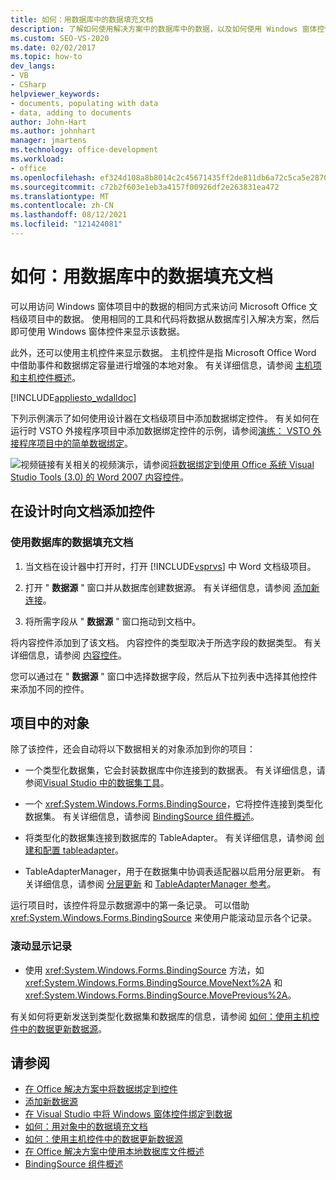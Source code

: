 ```yaml
---
title: 如何：用数据库中的数据填充文档
description: 了解如何使用解决方案中的数据库中的数据，以及如何使用 Windows 窗体控件在文档中显示数据。
ms.custom: SEO-VS-2020
ms.date: 02/02/2017
ms.topic: how-to
dev_langs:
- VB
- CSharp
helpviewer_keywords:
- documents, populating with data
- data, adding to documents
author: John-Hart
ms.author: johnhart
manager: jmartens
ms.technology: office-development
ms.workload:
- office
ms.openlocfilehash: ef324d108a8b8014c2c45671435ff2de811db6a72c5ca5e287013b4668949ae7
ms.sourcegitcommit: c72b2f603e1eb3a4157f00926df2e263831ea472
ms.translationtype: MT
ms.contentlocale: zh-CN
ms.lasthandoff: 08/12/2021
ms.locfileid: "121424081"
---
```

# <a name="how-to-populate-documents-with-data-from-a-database"></a>如何：用数据库中的数据填充文档

可以用访问 Windows 窗体项目中的数据的相同方式来访问 Microsoft Office 文档级项目中的数据。 使用相同的工具和代码将数据从数据库引入解决方案，然后即可使用 Windows 窗体控件来显示该数据。

此外，还可以使用主机控件来显示数据。 主机控件是指 Microsoft Office Word 中借助事件和数据绑定容量进行增强的本地对象。 有关详细信息，请参阅 [主机项和主机控件概述](../vsto/host-items-and-host-controls-overview.md)。

[!INCLUDE[appliesto_wdalldoc](../vsto/includes/appliesto-wdalldoc-md.md)]

下列示例演示了如何使用设计器在文档级项目中添加数据绑定控件。 有关如何在运行时 VSTO 外接程序项目中添加数据绑定控件的示例，请参阅[演练： VSTO 外接程序项目中的简单数据绑定](../vsto/walkthrough-simple-data-binding-in-vsto-add-in-project.md)。

![视频链接](../vsto/media/playvideo.gif "链接到视频")有关相关的视频演示，请参阅[将数据绑定到使用 Office 系统 Visual Studio Tools (3.0) 的 Word 2007 内容控件](/previous-versions/office/developer/office-2007/bb967663(v=office.12))。

## <a name="add-a-control-to-a-document-at-design-time"></a>在设计时向文档添加控件

### <a name="to-populate-a-document-with-data-from-a-database"></a>使用数据库的数据填充文档

1. 当文档在设计器中打开时，打开 [!INCLUDE[vsprvs](../sharepoint/includes/vsprvs-md.md)] 中 Word 文档级项目。

2. 打开 " **数据源** " 窗口并从数据库创建数据源。 有关详细信息，请参阅 [添加新连接](../data-tools/add-new-connections.md)。

3. 将所需字段从 " **数据源** " 窗口拖动到文档中。

将内容控件添加到了该文档。 内容控件的类型取决于所选字段的数据类型。 有关详细信息，请参阅 [内容控件](../vsto/content-controls.md)。

您可以通过在 " **数据源** " 窗口中选择数据字段，然后从下拉列表中选择其他控件来添加不同的控件。

## <a name="objects-in-the-project"></a>项目中的对象

除了该控件，还会自动将以下数据相关的对象添加到你的项目：

- 一个类型化数据集，它会封装数据库中你连接到的数据表。 有关详细信息，请参阅[Visual Studio 中的数据集工具](../data-tools/dataset-tools-in-visual-studio.md)。

- 一个 <xref:System.Windows.Forms.BindingSource>，它将控件连接到类型化数据集。 有关详细信息，请参阅 [BindingSource 组件概述](/dotnet/framework/winforms/controls/bindingsource-component-overview)。

- 将类型化的数据集连接到数据库的 TableAdapter。 有关详细信息，请参阅 [创建和配置 tableadapter](../data-tools/create-and-configure-tableadapters.md)。

- TableAdapterManager，用于在数据集中协调表适配器以启用分层更新。 有关详细信息，请参阅 [分层更新](../data-tools/hierarchical-update.md) 和 [TableAdapterManager 参考](../data-tools/fill-datasets-by-using-tableadapters.md#tableadaptermanager-reference)。

运行项目时，该控件将显示数据源中的第一条记录。 可以借助 <xref:System.Windows.Forms.BindingSource> 来使用户能滚动显示各个记录。

### <a name="to-scroll-through-the-records"></a>滚动显示记录

- 使用 <xref:System.Windows.Forms.BindingSource> 方法，如 <xref:System.Windows.Forms.BindingSource.MoveNext%2A> 和 <xref:System.Windows.Forms.BindingSource.MovePrevious%2A>。

有关如何将更新发送到类型化数据集和数据库的信息，请参阅 [如何：使用主机控件中的数据更新数据源](../vsto/how-to-update-a-data-source-with-data-from-a-host-control.md)。

## <a name="see-also"></a>请参阅

- [在 Office 解决方案中将数据绑定到控件](../vsto/binding-data-to-controls-in-office-solutions.md)
- [添加新数据源](../data-tools/add-new-data-sources.md)
- [在 Visual Studio 中将 Windows 窗体控件绑定到数据](../data-tools/bind-windows-forms-controls-to-data-in-visual-studio.md)
- [如何：用对象中的数据填充文档](../vsto/how-to-populate-documents-with-data-from-objects.md)
- [如何：使用主机控件中的数据更新数据源](../vsto/how-to-update-a-data-source-with-data-from-a-host-control.md)
- [在 Office 解决方案中使用本地数据库文件概述](../vsto/using-local-database-files-in-office-solutions-overview.md)
- [BindingSource 组件概述](/dotnet/framework/winforms/controls/bindingsource-component-overview)